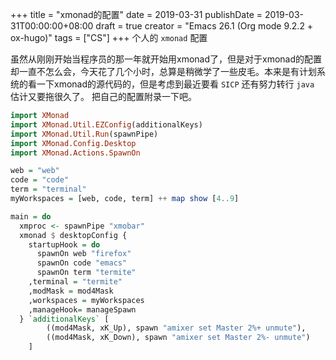 +++
title = "xmonad的配置"
date = 2019-03-31
publishDate = 2019-03-31T00:00:00+08:00
draft = true
creator = "Emacs 26.1 (Org mode 9.2.2 + ox-hugo)"
tags = ["CS"]
+++
个人的 `xmonad` 配置
<!--more-->

虽然从刚刚开始当程序员的那一年就开始用xmonad了，但是对于xmonad的配置却一直不怎么会，今天花了几个小时，总算是稍微学了一些皮毛。本来是有计划系统的看一下xmonad的源代码的，但是考虑到最近要看 `SICP` 还有努力转行 `java` 估计又要拖很久了。
把自己的配置附录一下吧。

```haskell
import XMonad
import XMonad.Util.EZConfig(additionalKeys)
import XMonad.Util.Run(spawnPipe)
import XMonad.Config.Desktop
import XMonad.Actions.SpawnOn

web = "web"
code = "code"
term = "terminal"
myWorkspaces = [web, code, term] ++ map show [4..9]

main = do
  xmproc <- spawnPipe "xmobar"
  xmonad $ desktopConfig {
    startupHook = do
      spawnOn web "firefox"
      spawnOn code "emacs"
      spawnOn term "termite"
    ,terminal = "termite"
    ,modMask = mod4Mask
    ,workspaces = myWorkspaces
    ,manageHook= manageSpawn
  } `additionalKeys` [
        ((mod4Mask, xK_Up), spawn "amixer set Master 2%+ unmute"),
        ((mod4Mask, xK_Down), spawn "amixer set Master 2%- unmute")
    ]

```
